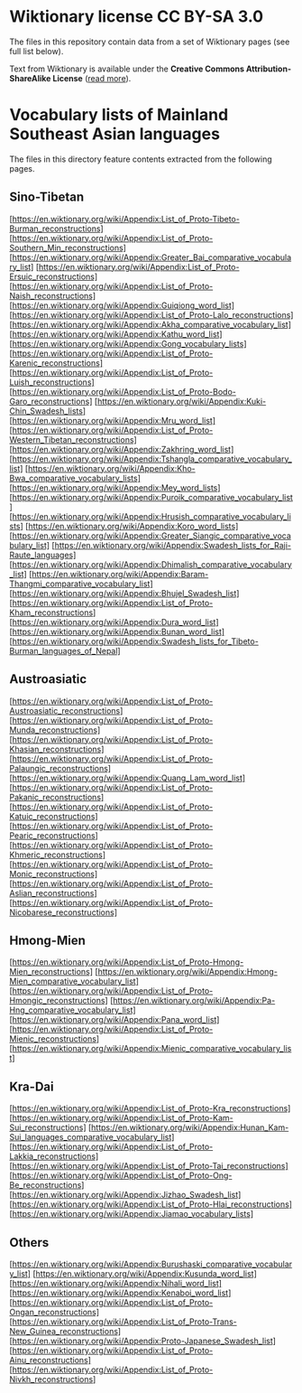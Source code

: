 # Wiktionary license CC BY-SA 3.0

The files in this repository contain data from a set of Wiktionary pages (see full list below).

Text from Wiktionary is available under the **Creative Commons Attribution-ShareAlike License** ([read more](https://creativecommons.org/licenses/by-sa/3.0/)).

# Vocabulary lists of Mainland Southeast Asian languages

The files in this directory feature contents extracted from the following pages.

## Sino-Tibetan

[https://en.wiktionary.org/wiki/Appendix:List_of_Proto-Tibeto-Burman_reconstructions]
[https://en.wiktionary.org/wiki/Appendix:List_of_Proto-Southern_Min_reconstructions]
[https://en.wiktionary.org/wiki/Appendix:Greater_Bai_comparative_vocabulary_list]
[https://en.wiktionary.org/wiki/Appendix:List_of_Proto-Ersuic_reconstructions]
[https://en.wiktionary.org/wiki/Appendix:List_of_Proto-Naish_reconstructions]
[https://en.wiktionary.org/wiki/Appendix:Guiqiong_word_list]
[https://en.wiktionary.org/wiki/Appendix:List_of_Proto-Lalo_reconstructions]
[https://en.wiktionary.org/wiki/Appendix:Akha_comparative_vocabulary_list]
[https://en.wiktionary.org/wiki/Appendix:Kathu_word_list]
[https://en.wiktionary.org/wiki/Appendix:Gong_vocabulary_lists]
[https://en.wiktionary.org/wiki/Appendix:List_of_Proto-Karenic_reconstructions]
[https://en.wiktionary.org/wiki/Appendix:List_of_Proto-Luish_reconstructions]
[https://en.wiktionary.org/wiki/Appendix:List_of_Proto-Bodo-Garo_reconstructions]
[https://en.wiktionary.org/wiki/Appendix:Kuki-Chin_Swadesh_lists]
[https://en.wiktionary.org/wiki/Appendix:Mru_word_list]
[https://en.wiktionary.org/wiki/Appendix:List_of_Proto-Western_Tibetan_reconstructions]
[https://en.wiktionary.org/wiki/Appendix:Zakhring_word_list]
[https://en.wiktionary.org/wiki/Appendix:Tshangla_comparative_vocabulary_list]
[https://en.wiktionary.org/wiki/Appendix:Kho-Bwa_comparative_vocabulary_lists]
[https://en.wiktionary.org/wiki/Appendix:Mey_word_lists]
[https://en.wiktionary.org/wiki/Appendix:Puroik_comparative_vocabulary_list]
[https://en.wiktionary.org/wiki/Appendix:Hrusish_comparative_vocabulary_lists]
[https://en.wiktionary.org/wiki/Appendix:Koro_word_lists]
[https://en.wiktionary.org/wiki/Appendix:Greater_Siangic_comparative_vocabulary_list]
[https://en.wiktionary.org/wiki/Appendix:Swadesh_lists_for_Raji-Raute_languages]
[https://en.wiktionary.org/wiki/Appendix:Dhimalish_comparative_vocabulary_list]
[https://en.wiktionary.org/wiki/Appendix:Baram-Thangmi_comparative_vocabulary_list]
[https://en.wiktionary.org/wiki/Appendix:Bhujel_Swadesh_list]
[https://en.wiktionary.org/wiki/Appendix:List_of_Proto-Kham_reconstructions]
[https://en.wiktionary.org/wiki/Appendix:Dura_word_list]
[https://en.wiktionary.org/wiki/Appendix:Bunan_word_list]
[https://en.wiktionary.org/wiki/Appendix:Swadesh_lists_for_Tibeto-Burman_languages_of_Nepal]

## Austroasiatic

[https://en.wiktionary.org/wiki/Appendix:List_of_Proto-Austroasiatic_reconstructions]
[https://en.wiktionary.org/wiki/Appendix:List_of_Proto-Munda_reconstructions]
[https://en.wiktionary.org/wiki/Appendix:List_of_Proto-Khasian_reconstructions]
[https://en.wiktionary.org/wiki/Appendix:List_of_Proto-Palaungic_reconstructions]
[https://en.wiktionary.org/wiki/Appendix:Quang_Lam_word_list]
[https://en.wiktionary.org/wiki/Appendix:List_of_Proto-Pakanic_reconstructions]
[https://en.wiktionary.org/wiki/Appendix:List_of_Proto-Katuic_reconstructions]
[https://en.wiktionary.org/wiki/Appendix:List_of_Proto-Pearic_reconstructions]
[https://en.wiktionary.org/wiki/Appendix:List_of_Proto-Khmeric_reconstructions]
[https://en.wiktionary.org/wiki/Appendix:List_of_Proto-Monic_reconstructions]
[https://en.wiktionary.org/wiki/Appendix:List_of_Proto-Aslian_reconstructions]
[https://en.wiktionary.org/wiki/Appendix:List_of_Proto-Nicobarese_reconstructions]

## Hmong-Mien

[https://en.wiktionary.org/wiki/Appendix:List_of_Proto-Hmong-Mien_reconstructions]
[https://en.wiktionary.org/wiki/Appendix:Hmong-Mien_comparative_vocabulary_list]
[https://en.wiktionary.org/wiki/Appendix:List_of_Proto-Hmongic_reconstructions]
[https://en.wiktionary.org/wiki/Appendix:Pa-Hng_comparative_vocabulary_list]
[https://en.wiktionary.org/wiki/Appendix:Pana_word_list]
[https://en.wiktionary.org/wiki/Appendix:List_of_Proto-Mienic_reconstructions]
[https://en.wiktionary.org/wiki/Appendix:Mienic_comparative_vocabulary_list]

## Kra-Dai

[https://en.wiktionary.org/wiki/Appendix:List_of_Proto-Kra_reconstructions]
[https://en.wiktionary.org/wiki/Appendix:List_of_Proto-Kam-Sui_reconstructions]
[https://en.wiktionary.org/wiki/Appendix:Hunan_Kam-Sui_languages_comparative_vocabulary_list]
[https://en.wiktionary.org/wiki/Appendix:List_of_Proto-Lakkia_reconstructions]
[https://en.wiktionary.org/wiki/Appendix:List_of_Proto-Tai_reconstructions]
[https://en.wiktionary.org/wiki/Appendix:List_of_Proto-Ong-Be_reconstructions]
[https://en.wiktionary.org/wiki/Appendix:Jizhao_Swadesh_list]
[https://en.wiktionary.org/wiki/Appendix:List_of_Proto-Hlai_reconstructions]
[https://en.wiktionary.org/wiki/Appendix:Jiamao_vocabulary_lists]

## Others

[https://en.wiktionary.org/wiki/Appendix:Burushaski_comparative_vocabulary_list]
[https://en.wiktionary.org/wiki/Appendix:Kusunda_word_list]
[https://en.wiktionary.org/wiki/Appendix:Nihali_word_list]
[https://en.wiktionary.org/wiki/Appendix:Kenaboi_word_list]
[https://en.wiktionary.org/wiki/Appendix:List_of_Proto-Ongan_reconstructions]
[https://en.wiktionary.org/wiki/Appendix:List_of_Proto-Trans-New_Guinea_reconstructions]
[https://en.wiktionary.org/wiki/Appendix:Proto-Japanese_Swadesh_list]
[https://en.wiktionary.org/wiki/Appendix:List_of_Proto-Ainu_reconstructions]
[https://en.wiktionary.org/wiki/Appendix:List_of_Proto-Nivkh_reconstructions]
